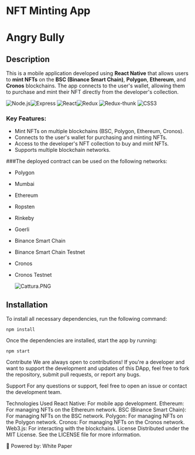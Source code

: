 # NFT Minting App
# Angry Bully

## Description

This is a mobile application developed using **React Native** that allows users to **mint NFTs** on the **BSC (Binance Smart Chain)**, **Polygon**, **Ethereum**, and **Cronos** blockchains. The app connects to the user's wallet, allowing them to purchase and mint their NFT directly from the developer's collection.

 ![Node.js](https://img.shields.io/badge/-Node.js-green)![Express](https://img.shields.io/badge/-Express-blue) ![React](https://img.shields.io/badge/-React-blue)![Redux](https://img.shields.io/badge/-Redux-purple) ![Redux-thunk](https://img.shields.io/badge/-Redux--thunk-purple) ![CSS3](https://img.shields.io/badge/-CSS3-blue)
### Key Features:
- Mint NFTs on multiple blockchains (BSC, Polygon, Ethereum, Cronos).
- Connects to the user's wallet for purchasing and minting NFTs.
- Access to the developer's NFT collection to buy and mint NFTs.
- Supports multiple blockchain networks.

 ###The deployed contract can be used on the following networks:

- Polygon
- Mumbai
- Ethereum
- Ropsten
- Rinkeby
- Goerli
- Binance Smart Chain
- Binance Smart Chain Testnet
- Cronos
- Cronos Testnet

  ![Cattura.PNG](https://github.com/PixelPunkNFT/Angry-Bully-Dapp-Mint/blob/main/src/assets/images/Cattura.PNG)

## Installation

To install all necessary dependencies, run the following command:

~~~
npm install
~~~


Once the dependencies are installed, start the app by running:

~~~
npm start
~~~



Contribute
We are always open to contributions! If you're a developer and want to support the development and updates of this DApp, feel free to fork the repository, submit pull requests, or report any bugs.

Support
For any questions or support, feel free to open an issue or contact the development team.

Technologies Used
React Native: For mobile app development.
Ethereum: For managing NFTs on the Ethereum network.
BSC (Binance Smart Chain): For managing NFTs on the BSC network.
Polygon: For managing NFTs on the Polygon network.
Cronos: For managing NFTs on the Cronos network.
Web3.js: For interacting with the blockchains.
License
Distributed under the MIT License. See the LICENSE file for more information.

🚀 Powered by:
White Paper
